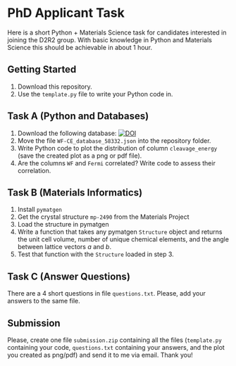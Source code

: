 # PhD Applicant Task

Here is a short Python + Materials Science task for candidates interested in joining the D2R2 group. 
With basic knowledge in Python and Materials Science this should be achievable in about 1 hour.

## Getting Started

1) Download this repository. 
2) Use the `template.py` file to write your Python code in.


## Task A (Python and Databases)

1) Download the following database: [![DOI](https://zenodo.org/badge/DOI/10.5281/zenodo.10381506.svg)](https://doi.org/10.5281/zenodo.10381506)
2) Move the file `WF-CE_database_58332.json` into the repository folder.
3) Write Python code to plot the distribution of column `cleavage_energy` (save the created plot as a png or pdf file).
4) Are the columns `WF` and `Fermi` correlated? Write code to assess their correlation.

## Task B (Materials Informatics)

1) Install `pymatgen`
2) Get the crystal structure `mp-2490` from the Materials Project
3) Load the structure in pymatgen
4) Write a function that takes any pymatgen `Structure` object and returns 
the unit cell volume, number of unique chemical elements, and the angle between 
lattice vectors *a* and *b*. 
5) Test that function with the `Structure` loaded in step 3.

## Task C (Answer Questions)

There are a 4 short questions in file `questions.txt`. Please, add your answers to the same file.

## Submission

Please, create one file `submission.zip` containing all the files (`template.py` containing your code, 
`questions.txt` containing your answers, and the plot you created as png/pdf) and 
send it to me via email. Thank you!

